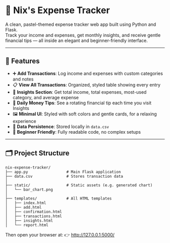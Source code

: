 # 💸 Nix's Expense Tracker

A clean, pastel-themed expense tracker web app built using Python and Flask.  
Track your income and expenses, get monthly insights, and receive gentle financial tips — all inside an elegant and beginner-friendly interface.

---

## 🧁 Features

- ➕ **Add Transactions**: Log income and expenses with custom categories and notes
- 📋 **View All Transactions**: Organized, styled table showing every entry
- 🧠 **Insights Section**: Get total income, total expenses, most-used category, and average expense
- 🌼 **Daily Money Tips**: See a rotating financial tip each time you visit Insights
- 🖼️ **Minimal UI**: Styled with soft colors and gentle cards, for a relaxing experience
- 💾 **Data Persistence**: Stored locally in `data.csv`
- 🧠 **Beginner Friendly**: Fully readable code, no complex setups

---

## 🗂️ Project Structure

```text
nix-expense-tracker/
├── app.py                 # Main Flask application
├── data.csv               # Stores transaction data
│
├── static/                # Static assets (e.g. generated chart)
│   └── bar_chart.png
│
├── templates/             # All HTML templates
│   ├── index.html
│   ├── add.html
│   ├── confirmation.html
│   ├── transactions.html
│   ├── insights.html
│   └── report.html

```
Then open your browser at:
👉 http://127.0.0.1:5000/
